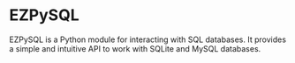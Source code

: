 # EZPySQL

EZPySQL is a Python module for interacting with SQL databases. It provides a simple and intuitive API to work with SQLite and MySQL databases.
